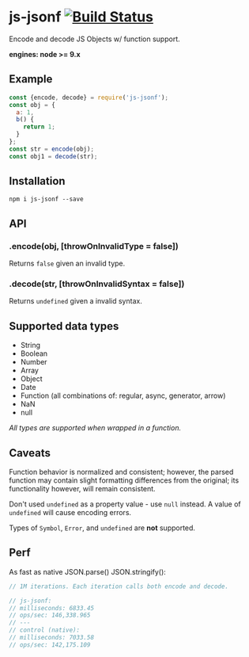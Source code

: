 # js-jsonf [![Build Status](https://travis-ci.org/iamdevonbutler/js-jsonf.svg?branch=master)](https://travis-ci.org/iamdevonbutler/js-jsonf)

Encode and decode JS Objects w/ function support.

**engines: node >= 9.x**

## Example
```javascript
const {encode, decode} = require('js-jsonf');
const obj = {
  a: 1,
  b() {
    return 1;
  }
};
const str = encode(obj);
const obj1 = decode(str);
```

## Installation

```
npm i js-jsonf --save
```

## API
### .encode(obj, [throwOnInvalidType = false])
Returns `false` given an invalid type.

### .decode(str, [throwOnInvalidSyntax = false])
Returns `undefined` given a invalid syntax.

## Supported data types

- String
- Boolean
- Number
- Array
- Object
- Date
- Function (all combinations of: regular, async, generator, arrow)
- NaN
- null

*All types are supported when wrapped in a function.*

## Caveats
Function behavior is normalized and consistent; however, the parsed function may contain slight formatting differences from the original; its functionality however, will remain consistent.

Don't used `undefined` as a property value - use `null` instead. A value of `undefined` will cause encoding errors.

Types of `Symbol`, `Error`, and `undefined` are **not** supported.

## Perf
As fast as native JSON.parse() JSON.stringify():

```javascript
// 1M iterations. Each iteration calls both encode and decode.

// js-jsonf:
// milliseconds: 6833.45
// ops/sec: 146,338.965
// ---
// control (native):
// milliseconds: 7033.58
// ops/sec: 142,175.109
```
